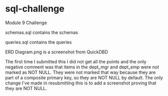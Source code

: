 # sql-challenge
Module 9 Challenge

schemas.sql contains the schemas

queries.sql contains the queries

ERD Diagram.png is a screenshot from QuickDBD

The first time I submitted this I did not get all the points and the only negative comment was that items in the dept_mgr and dept_emp were not marked as NOT NULL. They were not marked that way because they are part of a composite primary key, so they are NOT NULL by default. The only change I've made in resubmitting this is to add a screenshot proving that they are NOT NULL.

